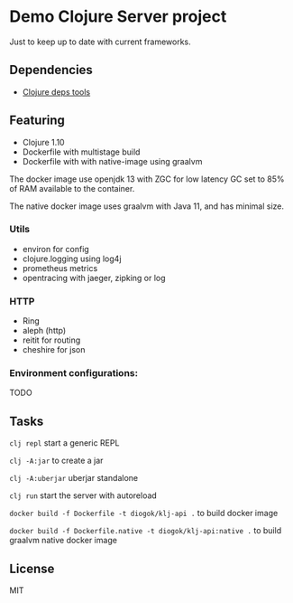 # Demo Clojure Server project

Just to keep up to date with current frameworks.

## Dependencies

- [Clojure deps tools](https://clojure.org/guides/deps_and_cli)

## Featuring

- Clojure 1.10
- Dockerfile with multistage build
- Dockerfile with with native-image using graalvm

The docker image use openjdk 13 with ZGC for low latency GC set to 85% of RAM available to the container.

The native docker image uses graalvm with Java 11, and has minimal size.

### Utils

- environ for config
- clojure.logging using log4j
- prometheus metrics
- opentracing with jaeger, zipking or log

### HTTP

- Ring
- aleph (http)
- reitit for routing
- cheshire for json

### Environment configurations:

TODO

## Tasks

`clj repl` start a generic REPL

`clj -A:jar` to create a jar

`clj -A:uberjar` uberjar standalone

`clj run` start the server with autoreload

`docker build -f Dockerfile -t diogok/klj-api .` to build docker image

`docker build -f Dockerfile.native -t diogok/klj-api:native .` to build graalvm native docker image

## License

MIT
